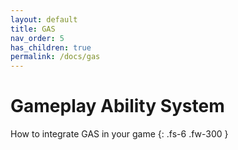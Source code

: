 ```yaml
---
layout: default
title: GAS
nav_order: 5
has_children: true
permalink: /docs/gas
---
```


# Gameplay Ability System

How to integrate GAS in your game
{: .fs-6 .fw-300 }